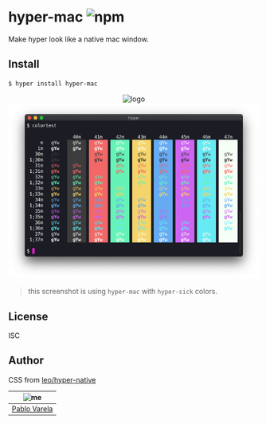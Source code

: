 # hyper-mac ![npm](https://img.shields.io/npm/dt/hyper-mac.svg?style=social)

Make hyper look like a native mac window.

## Install

```bash
$ hyper install hyper-mac
```

<p align="center">
  <img src="https://assets.zeit.co/image/upload/v1549723846/repositories/hyper/hyper-3-repo-banner.png" alt="logo">
  <br>
  <img src="https://github.com/pablopunk/art/raw/master/sick-colors/terminal.png" alt="screenshot">
</p>

> this screenshot is using `hyper-mac` with `hyper-sick` colors.

## License

ISC


## Author

CSS from [leo/hyper-native](https://github.com/leo/hyper-native)

| ![me](https://gravatar.com/avatar/fa50aeff0ddd6e63273a068b04353d9d?size=100) |
| ---------------------------------------------------------------------------- |
| [Pablo Varela](https://pablo.life)                                           |
